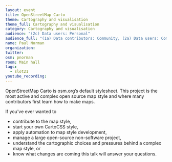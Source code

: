 ```yaml
---
layout: event
title: OpenStreetMap Carto
theme: Cartography and visualisation
theme_full: Cartography and visualisation
category: Cartography and visualisation
audience: "(2c) Data users: Personal"
audience_full: "(1a) Data contributors: Community, (2a) Data users: Commercial, (2b) Data users: Non-profit and public service, (2c) Data users: Personal"
name: Paul Norman
organization:
twitter:
osm: pnorman
room: Main hall
tags:
  - slot21
youtube_recording:
---
```

OpenStreetMap Carto is osm.org’s default stylesheet. This project is the most active and complex open source map style and where many contributors first learn how to make maps.

If you've ever wanted to
- contribute to the map style,
- start your own CartoCSS style,
- apply automation to map style development,
- manage a large open-source non-software project,
- understand the cartographic choices and pressures behind a complex map style, or
- know what changes are coming
this talk will answer your questions.


